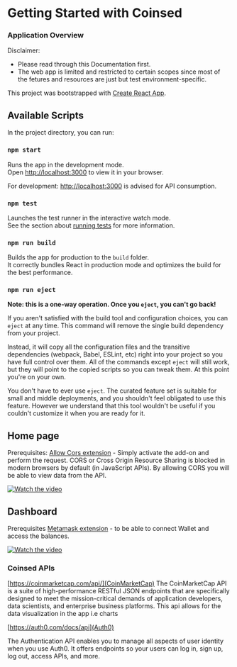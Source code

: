 
# Getting Started with Coinsed

### Application Overview
Disclaimer:
- Please read through this Documentation first.
- The web app is limited and restricted to certain scopes since most of the fetures and resources are just but test environment-specific.


This project was bootstrapped with [Create React App](https://github.com/facebook/create-react-app).

## Available Scripts

In the project directory, you can run:

### `npm start`

Runs the app in the development mode.\
Open [http://localhost:3000](http://localhost:3000) to view it in your browser.

For development: [http://localhost:3000](http://localhost:3000) is advised for API consumption.

### `npm test`

Launches the test runner in the interactive watch mode.\
See the section about [running tests](https://facebook.github.io/create-react-app/docs/running-tests) for more information.

### `npm run build`

Builds the app for production to the `build` folder.\
It correctly bundles React in production mode and optimizes the build for the best performance.

### `npm run eject`

**Note: this is a one-way operation. Once you `eject`, you can't go back!**

If you aren't satisfied with the build tool and configuration choices, you can `eject` at any time. This command will remove the single build dependency from your project.

Instead, it will copy all the configuration files and the transitive dependencies (webpack, Babel, ESLint, etc) right into your project so you have full control over them. All of the commands except `eject` will still work, but they will point to the copied scripts so you can tweak them. At this point you're on your own.

You don't have to ever use `eject`. The curated feature set is suitable for small and middle deployments, and you shouldn't feel obligated to use this feature. However we understand that this tool wouldn't be useful if you couldn't customize it when you are ready for it.

## Home page
Prerequisites:
[Allow Cors extension](https://chrome.google.com/webstore/detail/allow-cors-access-control/lhobafahddgcelffkeicbaginigeejlf?hl=en) - Simply activate the add-on and perform the request. CORS or Cross Origin Resource Sharing is blocked in modern browsers by default (in JavaScript APIs). By allowing CORS you will be able to view data from the API.

[![Watch the video](https://i.imgur.com/vKb2F1B.png)](https://youtu.be/e309TZ5Atcw)


## Dashboard 
Prerequisites
[Metamask extension](https://chrome.google.com/webstore/detail/metamask/nkbihfbeogaeaoehlefnkodbefgpgknn?hl=en) - to be able to connect Wallet and access the balances.

[![Watch the video](https://i.imgur.com/vKb2F1B.png)](https://youtu.be/W7DOAojj8N0)

### Coinsed APIs

 [https://coinmarketcap.com/api/](CoinMarketCap)
 The CoinMarketCap API is a suite of high-performance RESTful JSON endpoints that are specifically designed to meet the mission-critical demands of application developers, data scientists, and enterprise business platforms.
 This api allows for the data visualization in the app i.e charts
 
  [https://auth0.com/docs/api](Auth0)
  
  The Authentication API enables you to manage all aspects of user identity when you use Auth0. It offers endpoints so your users can log in, sign up, log out, access APIs, and more.
 
 
